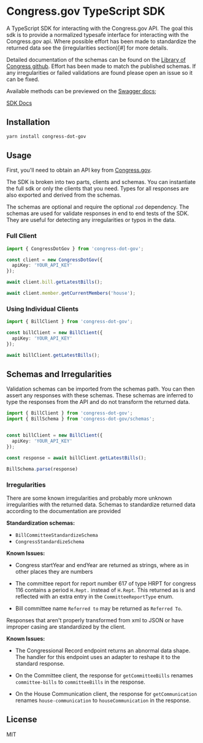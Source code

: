 # Congress.gov TypeScript SDK

A TypeScript SDK for interacting with the Congress.gov API. The goal this sdk is to provide a normalized typesafe interface for interacting with the Congress.gov api. Where possible effort has been made to standardize the returned data see the (irregularities section)[#] for more details.

Detailed documentation of the schemas can be found on the [Library of Congress github](https://github.com/LibraryOfCongress/api.congress.gov/tree/main/Documentation). Effort has been made to match the published schemas. If any irregularities or failed validations are found please open an issue so it can be fixed.

Available methods can be previewed on the [Swagger docs](https://api.congress.gov/#/);

[SDK Docs](https://just-buidl-it.io/congress-dot-gov/)

## Installation

```bash
yarn install congress-dot-gov
```

## Usage

First, you'll need to obtain an API key from [Congress.gov](https://api.congress.gov/).

The SDK is broken into two parts, clients and schemas. You can instantiate the full sdk or only the clients that you need. Types for all responses are also exported and derived from the schemas. 

The schemas are optional and require the optional `zod` dependency. The schemas are used for validate responses in end to end tests of the SDK. They are useful for detecting any irregularities or typos in the data.

### Full Client

```typescript
import { CongressDotGov } from 'congress-dot-gov';

const client = new CongressDotGov({
  apiKey: 'YOUR_API_KEY'
});

await client.bill.getLatestBills();

await client.member.getCurrentMembers('house');

```

### Using Individual Clients

```typescript
import { BillClient } from 'congress-dot-gov';

const billClient = new BillClient({
  apiKey: 'YOUR_API_KEY'
});

await billClient.getLatestBills();
```

## Schemas and Irregularities
Validation schemas can be imported from the schemas path. You can then assert any responses with these schemas. These schemas are inferred to type the responses from the API and do not transform the returned data.


```typescript
import { BillClient } from 'congress-dot-gov';
import { BillSchema } from 'congress-dot-gov/schemas';


const billClient = new BillClient({
  apiKey: 'YOUR_API_KEY'
});

const response = await billClient.getLatestBills();

BillSchema.parse(response)

```

### Irregularities
There are some known irregularities and probably more unknown irregularities with the returned data. Schemas to standardize returned data according to the documentation are provided 

**Standardization schemas:**
- `BillCommitteeStandardizeSchema` 
- `CongressStandardizeSchema`

**Known Issues:**
- Congress startYear and endYear are returned as strings, where as in other places they are numbers

- The committee report for report number 617 of type HRPT for congress 116 contains a period `H.Rept.` instead of `H.Rept`. 
This returned as is and reflected with an extra entry in the `CommitteeReportType` enum.

- Bill committee name `Referred to` may be returned as `Referred To`.

Responses that aren't properly transformed from xml to JSON or have improper casing are standardized by the client. 

**Known Issues:**
- The Congressional Record endpoint returns an abnormal data shape. The handler for this endpoint uses an adapter to reshape it to the standard response.

- On the Committee client, the response for `getCommitteeBills` renames `committee-bills` to `committeeBills` in the response.

- On the House Communication client, the response for `getCommunication` renames `house-communication` to `houseCommunication` in the response.


## License

MIT 

